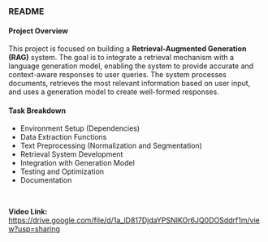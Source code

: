 ### README

#### Project Overview  
This project is focused on building a **Retrieval-Augmented Generation (RAG)** system. The goal is to integrate a retrieval mechanism with a language generation model, enabling the system to provide accurate and context-aware responses to user queries. The system processes documents, retrieves the most relevant information based on user input, and uses a generation model to create well-formed responses.

#### Task Breakdown  
- Environment Setup (Dependencies)  
- Data Extraction Functions  
- Text Preprocessing (Normalization and Segmentation)  
- Retrieval System Development  
- Integration with Generation Model  
- Testing and Optimization  
- Documentation  

<br>

**Video Link:** https://drive.google.com/file/d/1a_lD817DjdaYPSNIKOr6JQ0DOSddrf1m/view?usp=sharing
